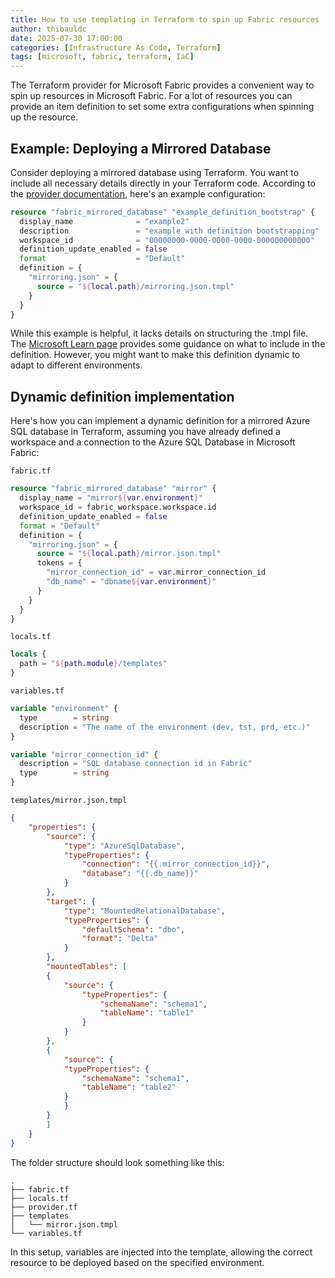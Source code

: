 ```yaml
---
title: How to use templating in Terraform to spin up Fabric resources
author: thibauldc
date: 2025-07-30 17:00:00
categories: [Infrastructure As Code, Terraform]
tags: [microsoft, fabric, terraform, IaC]
---
```

The Terraform provider for Microsoft Fabric provides a convenient way to spin up resources in Microsoft Fabric. For a lot of resources you can provide an item definition to set some extra configurations when spinning up the resource.

## Example: Deploying a Mirrored Database

Consider deploying a mirrored database using Terraform. You want to include all necessary details directly in your Terraform code. According to the [provider documentation](https://registry.terraform.io/providers/microsoft/fabric/latest/docs/resources/mirrored_database), here's an example configuration:

```terraform
resource "fabric_mirrored_database" "example_definition_bootstrap" {
  display_name              = "example2"
  description               = "example with definition bootstrapping"
  workspace_id              = "00000000-0000-0000-0000-000000000000"
  definition_update_enabled = false
  format                    = "Default"
  definition = {
    "mirroring.json" = {
      source = "${local.path}/mirroring.json.tmpl"
    }
  }
}
```

While this example is helpful, it lacks details on structuring the .tmpl file. The [Microsoft Learn page](https://learn.microsoft.com/en-gb/rest/api/fabric/articles/item-management/definitions/mirrored-database-definition) provides some guidance on what to include in the definition. However, you might want to make this definition dynamic to adapt to different environments.

## Dynamic definition implementation

Here's how you can implement a dynamic definition for a mirrored Azure SQL database in Terraform, assuming you have already defined a workspace and a connection to the Azure SQL Database in Microsoft Fabric:


`fabric.tf`
```terraform
resource "fabric_mirrored_database" "mirror" {
  display_name = "mirror${var.environment}"
  workspace_id = fabric_workspace.workspace.id
  definition_update_enabled = false
  format = "Default"
  definition = {
    "mirroring.json" = {
      source = "${local.path}/mirror.json.tmpl"
      tokens = {
        "mirror_connection_id" = var.mirror_connection_id
        "db_name" = "dbname${var.environment}"
      }
    }
  }
}
```

`locals.tf`
```terraform
locals {
  path = "${path.module}/templates"
}
```

`variables.tf`
```terraform
variable "environment" {
  type        = string
  description = "The name of the environment (dev, tst, prd, etc.)"
}

variable "mirror_connection_id" {
  description = "SQL database connection id in Fabric"
  type        = string
}
```

`templates/mirror.json.tmpl`
```json
{
    "properties": {
        "source": {
            "type": "AzureSqlDatabase",
            "typeProperties": {
                "connection": "{{.mirror_connection_id}}",
                "database": "{{.db_name}}"
            }
        },
        "target": {
            "type": "MountedRelationalDatabase",
            "typeProperties": {
                "defaultSchema": "dbo",
                "format": "Delta"
            }
        },
        "mountedTables": [
        {
            "source": {
                "typeProperties": {
                    "schemaName": "schema1",
                    "tableName": "table1"
                }
            }
        },
        {
            "source": {
            "typeProperties": {
                "schemaName": "schema1",
                "tableName": "table2"
            }
            }
        }
        ]
    }
}
```

The folder structure should look something like this:
```
.
├── fabric.tf
├── locals.tf
├── provider.tf
├── templates
│   └── mirror.json.tmpl
└── variables.tf
```

In this setup, variables are injected into the template, allowing the correct resource to be deployed based on the specified environment.
